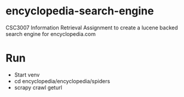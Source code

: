 # encyclopedia-search-engine
CSC3007 Information Retrieval Assignment to create a lucene backed search engine for encyclopedia.com

# Run
- Start venv
- cd encyclopedia/encyclopedia/spiders
- scrapy crawl geturl